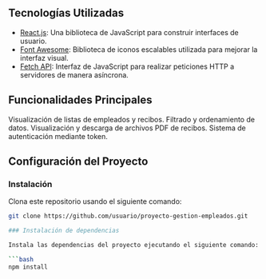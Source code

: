 ## Tecnologías Utilizadas

- [React.js](https://reactjs.org/docs/getting-started.html): Una biblioteca de JavaScript para construir interfaces de usuario.
- [Font Awesome](https://fontawesome.com/docs): Biblioteca de iconos escalables utilizada para mejorar la interfaz visual.
- [Fetch API](https://developer.mozilla.org/en-US/docs/Web/API/Fetch_API): Interfaz de JavaScript para realizar peticiones HTTP a servidores de manera asíncrona.

## Funcionalidades Principales
Visualización de listas de empleados y recibos.
Filtrado y ordenamiento de datos.
Visualización y descarga de archivos PDF de recibos.
Sistema de autenticación mediante token.

## Configuración del Proyecto
### Instalación

Clona este repositorio usando el siguiente comando:

```bash
git clone https://github.com/usuario/proyecto-gestion-empleados.git

### Instalación de dependencias

Instala las dependencias del proyecto ejecutando el siguiente comando:

```bash
npm install
